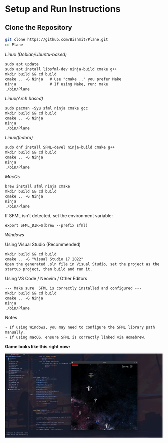 # **Setup and Run Instructions**

## **Clone the Repository**
```sh
git clone https://github.com/Bishmit/Plane.git
cd Plane
```
*Linux (Debian/Ubuntu-based)*
```
sudo apt update
sudo apt install libsfml-dev ninja-build cmake g++
mkdir build && cd build
cmake .. -G Ninja   # Use "cmake .." you prefer Make
ninja               # If using Make, run: make
./bin/Plane

```
*Linux(Arch based)*
```
sudo pacman -Syu sfml ninja cmake gcc
mkdir build && cd build
cmake .. -G Ninja
ninja
./bin/Plane
```

*Linux(fedora)*
```
sudo dnf install SFML-devel ninja-build cmake g++
mkdir build && cd build
cmake .. -G Ninja
ninja
./bin/Plane
```

*MacOs*
```
brew install sfml ninja cmake
mkdir build && cd build
cmake .. -G Ninja
ninja
./bin/Plane
```

If SFML isn't detected, set the environment variable:
```
export SFML_DIR=$(brew --prefix sfml)
```
*Windows*

Using Visual Studio (Recommended)
```
mkdir build && cd build
cmake .. -G "Visual Studio 17 2022"
Open the generated .sln file in Visual Studio, set the project as the startup project, then build and run it.
```
Using VS Code / Neovim / Other Editors
```
--- Make sure  SFML is correctly installed and configured ---
mkdir build && cd build
cmake .. -G Ninja
ninja
./bin/Plane
```

Notes

    - If using Windows, you may need to configure the SFML library path manually.
    - If using macOS, ensure SFML is correctly linked via Homebrew.


**Game looks like this right now:** 

![Screenshot](resources/ScreenShots/Plane.png) 




